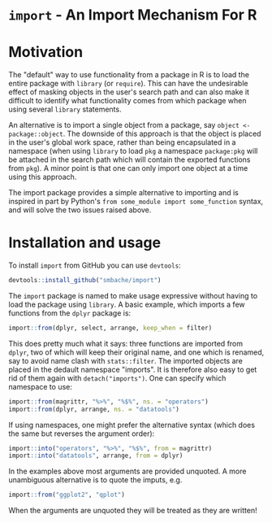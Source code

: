 # `import` - An Import Mechanism For R

# Motivation
The "default" way to use functionality from a package in R is to load the
entire package with `library` (or `require`). This can have the undesirable
effect of masking objects in the user's search path and can also make it
difficult to identify what functionality comes from which package when using
several `library` statements.

An alternative is to import a single object from a package, say `object <-
package::object`. The downside of this approach is that the object is placed in
the user's global work space, rather than being encapsulated in a namespace
(when using `library` to load `pkg` a namespace `package:pkg` will be attached
in the search path which will contain the exported functions from `pkg`). A
minor point is that one can only import one object at a time using this
approach.

The import package provides a simple alternative to importing and is inspired
in part by Python's `from some_module import some_function` syntax, and will
solve the two issues raised above.

# Installation and usage 

To install `import` from GitHub you can use `devtools`:

```R
devtools::install_github("smbache/import")
```

The `import` package is named to make usage expressive without having to load
the package using `library`. A basic example, which imports a few functions
from the `dplyr` package is:

```R
import::from(dplyr, select, arrange, keep_when = filter)
```

This does pretty much what it says: three functions are imported from `dplyr`,
two of which will keep their original name, and one which is renamed, say to
avoid name clash with `stats::filter`. The imported objects are placed in the
dedault namespace "imports". It is therefore also easy to get rid of them again
with `detach("imports")`. One can specify which namespace to use:

```R
import::from(magrittr, "%>%", "%$%", ns. = "operators") 
import::from(dplyr, arrange, ns. = "datatools")
```

If using namespaces, one might prefer the alternative syntax (which does the
same but reverses the argument order):

```R
import::into("operators", "%>%", "%$%", from = magrittr)
import::into("datatools", arrange, from = dplyr)
```

In the examples above most arguments are provided unquoted. A more unambiguous
alternative is to quote the imputs, e.g. 

```R
import::from("ggplot2", "qplot")
```

When the arguments are unquoted they will be treated as they are written!
